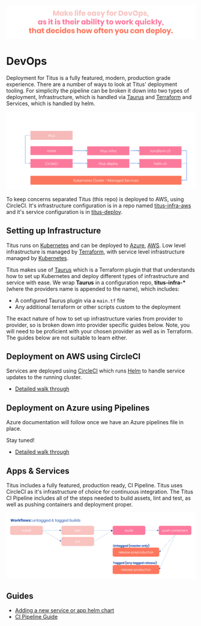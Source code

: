 ![titus-devops-quote]

# DevOps
Deployment for Titus is a fully featured, modern, production grade experience. There are a number of ways to look at Titus' deployment tooling. For simplicity the pipeline can be broken it down into two types of deployment, Infrastructure, which is handled via [Taurus] and [Terraform] and Services, which is handled by helm.

![titus-infrastructure-pipeline](../img/titus-pipeline.svg)

To keep concerns separated Titus (this repo) is deployed to AWS, using CircleCI. It's infrastructure configuration is in a repo named [titus-infra-aws] and it's service configuration is in [titus-deploy].


## Setting up Infrastructure
Titus runs on [Kubernetes] and can be deployed to [Azure], [AWS]. Low level infrastructure is managed by [Terraform], with service level infrastructure managed by [Kubernetes].

Titus makes use of [Taurus] which is a Terraform plugin that that understands how to set up Kubernetes and deploy different types of infrastructure and service with ease. We wrap __Taurus__ in a configuration repo, __titus-infra-*__ (where the providers name is appended to the name), which includes:

- A configured Taurus plugin via a `main.tf` file
- Any additional terraform or other scripts custom to the deployment

The exact nature of how to set up infrastructure varies from provider to provider, so is broken down into provider specific guides below. Note, you will need to be proficient with your chosen provider as well as in Terraform. The guides below are not suitable to learn either.


## Deployment on AWS using CircleCI
Services are deployed using [CircleCI] which runs [Helm] to handle service updates to the running cluster.

- [Detailed walk through](devops/aws/)


## Deployment on Azure using Pipelines
Azure documentation will follow once we have an Azure pipelines file in place.

Stay tuned!

- [Detailed walk through](devops/azure/)


## Apps & Services
Titus includes a fully featured, production ready, CI Pipeline. Titus uses CircleCI as it's infrastructure of choice for continuous integration. The Titus CI Pipeline includes all of the steps needed to build assets, lint and test, as well as pushing containers and deployment proper.

![titus-ci-pipeline](../img/titus-ci-pipeline.svg)


## Guides

- [Adding a new service or app helm chart](devops/helm-chart/)
- [CI Pipeline Guide](devops/ci-pipeline/)


[CircleCI]: https://circleci.com
[Taurus]: https://nf-taurus.netlify.com/#/
[titus-infra-aws]: https://github.com/nearform/titus-infra-aws
[titus-deploy]: https://github.com/nearform/titus-deploy
[Terraform]: https://www.terraform.io
[Azure]: https://azure.microsoft.com
[AWS]: https://aws.amazon.com
[Helm]: https://helm.sh
[Kubernetes]: https://kubernetes.io

<!-- Images -->
[titus-devops-quote]: ../img/titus-devops-quote.svg
